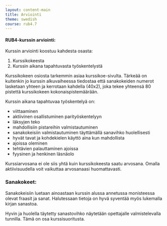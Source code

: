 ```yaml
---
layout: content-main
title: Arviointi
theme: swedish
course: rub4.7
---
```


#### RUB4-kurssin arviointi:

Kurssin arviointi koostuu kahdesta osasta:

1. Kurssikokeesta
2. Kurssin aikana tapahtuvasta työskentelystä

Kurssikokeen osiosta tarkemmin asiaa kurssikoe-sivulta. Tärkeää on kuitenkin jo kurssin alkuvaiheessa tiedostaa että
sanakokeiden numerot lasketaan yhteen ja kerrotaan kahdella (40x2), joka tekee yhteensä 80 pistettä kurssikokeen
kokonaispistemäärään.

Kurssin aikana tapahtuvaa työskentelyä on:

* viittaaminen
* aktiivinen osallistuminen parityöskentelyyn
* läksyjen teko
* mahdollisiin pistareihin valmistautuminen
* sanakokeisiin valmistautuminen täyttämällä sanavihko huolellisesti
* hyvät tavat ja kohdekielen käyttö aina kun mahdollista
* ajoissa oleminen
* tehtävien palauttaminen ajoissa
* fyysinen ja henkinen läsnäolo

Kurssiarvosana ei ole siis yhtä kuin kurssikokeesta saatu arvosana. Omalla aktiivisuudella voit vaikuttaa arvosanaasi
huomattavasti.

### Sanakokeet:

Sanakokeisiin luetaan ainoastaan kurssin alussa annetussa monisteessa olevat fraasit ja sanat. Halutessaan tietoja on
hyvä syventää myös lukemalla kirjan sanastoa.

Hyvin ja huolella täytetty sanastovihko näytetään opettajalle valmistelevalla tunnilla. Tämä on osa kurssisuoritusta.
